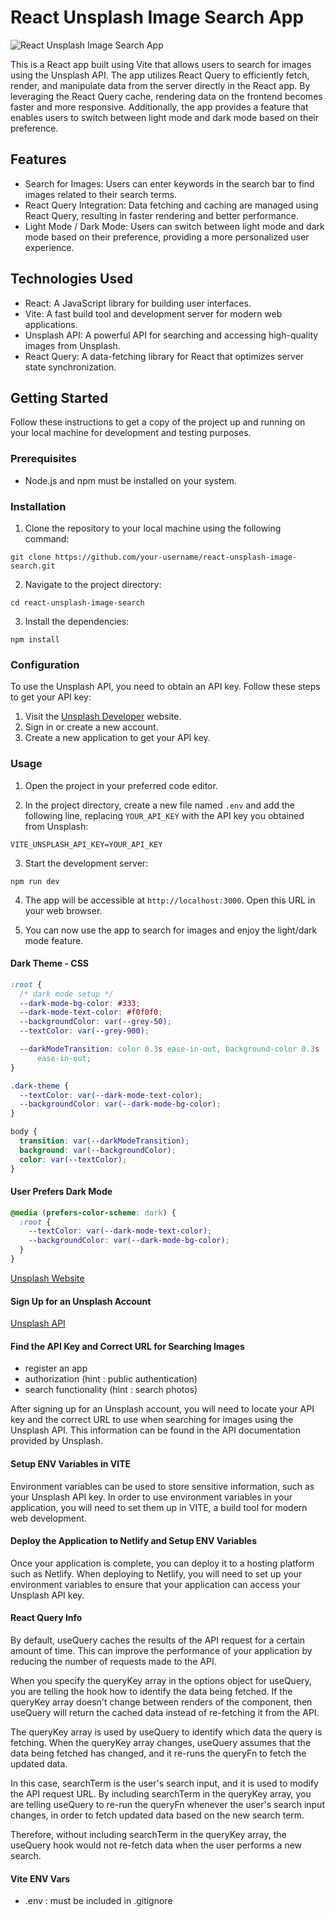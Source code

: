 # React Unsplash Image Search App

![React Unsplash Image Search App](app_screenshot.png)

This is a React app built using Vite that allows users to search for images using the Unsplash API. The app utilizes React Query to efficiently fetch, render, and manipulate data from the server directly in the React app. By leveraging the React Query cache, rendering data on the frontend becomes faster and more responsive. Additionally, the app provides a feature that enables users to switch between light mode and dark mode based on their preference.

## Features

- Search for Images: Users can enter keywords in the search bar to find images related to their search terms.
- React Query Integration: Data fetching and caching are managed using React Query, resulting in faster rendering and better performance.
- Light Mode / Dark Mode: Users can switch between light mode and dark mode based on their preference, providing a more personalized user experience.

## Technologies Used

- React: A JavaScript library for building user interfaces.
- Vite: A fast build tool and development server for modern web applications.
- Unsplash API: A powerful API for searching and accessing high-quality images from Unsplash.
- React Query: A data-fetching library for React that optimizes server state synchronization.

## Getting Started

Follow these instructions to get a copy of the project up and running on your local machine for development and testing purposes.

### Prerequisites

- Node.js and npm must be installed on your system.

### Installation

1. Clone the repository to your local machine using the following command:

```
git clone https://github.com/your-username/react-unsplash-image-search.git
```

2. Navigate to the project directory:

```
cd react-unsplash-image-search
```

3. Install the dependencies:

```
npm install
```

### Configuration

To use the Unsplash API, you need to obtain an API key. Follow these steps to get your API key:

1. Visit the [Unsplash Developer](https://unsplash.com/developers) website.
2. Sign in or create a new account.
3. Create a new application to get your API key.

### Usage

1. Open the project in your preferred code editor.

2. In the project directory, create a new file named `.env` and add the following line, replacing `YOUR_API_KEY` with the API key you obtained from Unsplash:

```
VITE_UNSPLASH_API_KEY=YOUR_API_KEY
```

3. Start the development server:

```
npm run dev
```

4. The app will be accessible at `http://localhost:3000`. Open this URL in your web browser.

5. You can now use the app to search for images and enjoy the light/dark mode feature.

#### Dark Theme - CSS

```css
:root {
  /* dark mode setup */
  --dark-mode-bg-color: #333;
  --dark-mode-text-color: #f0f0f0;
  --backgroundColor: var(--grey-50);
  --textColor: var(--grey-900);

  --darkModeTransition: color 0.3s ease-in-out, background-color 0.3s
      ease-in-out;
}

.dark-theme {
  --textColor: var(--dark-mode-text-color);
  --backgroundColor: var(--dark-mode-bg-color);
}

body {
  transition: var(--darkModeTransition);
  background: var(--backgroundColor);
  color: var(--textColor);
}
```

#### User Prefers Dark Mode

```css
@media (prefers-color-scheme: dark) {
  :root {
    --textColor: var(--dark-mode-text-color);
    --backgroundColor: var(--dark-mode-bg-color);
  }
}
```

[Unsplash Website](https://unsplash.com/)

#### Sign Up for an Unsplash Account

[Unsplash API](https://unsplash.com/developers)

#### Find the API Key and Correct URL for Searching Images

- register an app
- authorization (hint : public authentication)
- search functionality (hint : search photos)

After signing up for an Unsplash account, you will need to locate your API key and the correct URL to use when searching for images using the Unsplash API. This information can be found in the API documentation provided by Unsplash.

#### Setup ENV Variables in VITE

Environment variables can be used to store sensitive information, such as your Unsplash API key. In order to use environment variables in your application, you will need to set them up in VITE, a build tool for modern web development.

#### Deploy the Application to Netlify and Setup ENV Variables

Once your application is complete, you can deploy it to a hosting platform such as Netlify. When deploying to Netlify, you will need to set up your environment variables to ensure that your application can access your Unsplash API key.

#### React Query Info

By default, useQuery caches the results of the API request for a certain amount of time. This can improve the performance of your application by reducing the number of requests made to the API.

When you specify the queryKey array in the options object for useQuery, you are telling the hook how to identify the data being fetched. If the queryKey array doesn't change between renders of the component, then useQuery will return the cached data instead of re-fetching it from the API.

The queryKey array is used by useQuery to identify which data the query is fetching. When the queryKey array changes, useQuery assumes that the data being fetched has changed, and it re-runs the queryFn to fetch the updated data.

In this case, searchTerm is the user's search input, and it is used to modify the API request URL. By including searchTerm in the queryKey array, you are telling useQuery to re-run the queryFn whenever the user's search input changes, in order to fetch updated data based on the new search term.

Therefore, without including searchTerm in the queryKey array, the useQuery hook would not re-fetch data when the user performs a new search.

#### Vite ENV Vars

- .env : must be included in .gitignore
